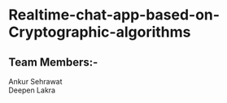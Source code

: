# Realtime-chat-app-based-on-Cryptographic-algorithms

## Team Members:-
  Ankur Sehrawat <br />
  Deepen Lakra
  
